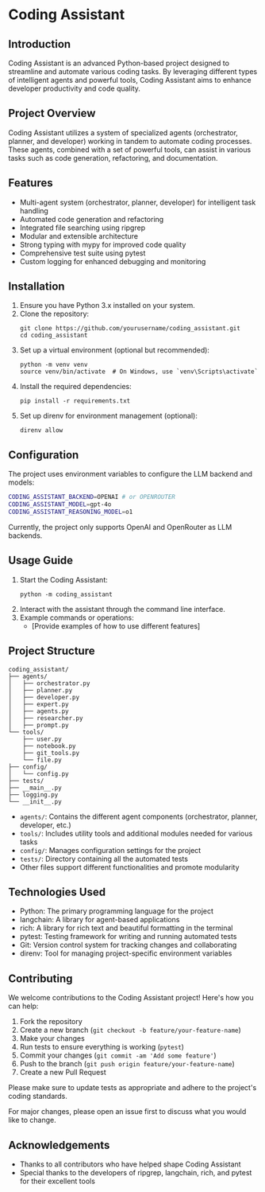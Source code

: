 # Coding Assistant

## Introduction

Coding Assistant is an advanced Python-based project designed to streamline and automate various coding tasks. By leveraging different types of intelligent agents and powerful tools, Coding Assistant aims to enhance developer productivity and code quality.

## Project Overview

Coding Assistant utilizes a system of specialized agents (orchestrator, planner, and developer) working in tandem to automate coding processes. These agents, combined with a set of powerful tools, can assist in various tasks such as code generation, refactoring, and documentation.

## Features

- Multi-agent system (orchestrator, planner, developer) for intelligent task handling
- Automated code generation and refactoring
- Integrated file searching using ripgrep
- Modular and extensible architecture
- Strong typing with mypy for improved code quality
- Comprehensive test suite using pytest
- Custom logging for enhanced debugging and monitoring

## Installation

1. Ensure you have Python 3.x installed on your system.
2. Clone the repository:
   ```
   git clone https://github.com/yourusername/coding_assistant.git
   cd coding_assistant
   ```
3. Set up a virtual environment (optional but recommended):
   ```
   python -m venv venv
   source venv/bin/activate  # On Windows, use `venv\Scripts\activate`
   ```
4. Install the required dependencies:
   ```
   pip install -r requirements.txt
   ```
5. Set up direnv for environment management (optional):
   ```
   direnv allow
   ```

## Configuration

The project uses environment variables to configure the LLM backend and models:

```bash
CODING_ASSISTANT_BACKEND=OPENAI # or OPENROUTER
CODING_ASSISTANT_MODEL=gpt-4o
CODING_ASSISTANT_REASONING_MODEL=o1
```

Currently, the project only supports OpenAI and OpenRouter as LLM backends.

## Usage Guide

1. Start the Coding Assistant:
   ```
   python -m coding_assistant
   ```
2. Interact with the assistant through the command line interface.
3. Example commands or operations:
   - [Provide examples of how to use different features]

## Project Structure

```
coding_assistant/
├── agents/
│   ├── orchestrator.py
│   ├── planner.py
│   ├── developer.py
│   ├── expert.py
│   ├── agents.py
│   ├── researcher.py
│   ├── prompt.py
└── tools/
    ├── user.py
    ├── notebook.py
    ├── git_tools.py
    └── file.py
├── config/
│   └── config.py
├── tests/
├── __main__.py
├── logging.py
└── __init__.py
```

- `agents/`: Contains the different agent components (orchestrator, planner, developer, etc.)
- `tools/`: Includes utility tools and additional modules needed for various tasks
- `config/`: Manages configuration settings for the project
- `tests/`: Directory containing all the automated tests
- Other files support different functionalities and promote modularity

## Technologies Used

- Python: The primary programming language for the project
- langchain: A library for agent-based applications
- rich: A library for rich text and beautiful formatting in the terminal
- pytest: Testing framework for writing and running automated tests
- Git: Version control system for tracking changes and collaborating
- direnv: Tool for managing project-specific environment variables

## Contributing

We welcome contributions to the Coding Assistant project! Here's how you can help:

1. Fork the repository
2. Create a new branch (`git checkout -b feature/your-feature-name`)
3. Make your changes
4. Run tests to ensure everything is working (`pytest`)
5. Commit your changes (`git commit -am 'Add some feature'`)
6. Push to the branch (`git push origin feature/your-feature-name`)
7. Create a new Pull Request

Please make sure to update tests as appropriate and adhere to the project's coding standards.

For major changes, please open an issue first to discuss what you would like to change.

## Acknowledgements

- Thanks to all contributors who have helped shape Coding Assistant
- Special thanks to the developers of ripgrep, langchain, rich, and pytest for their excellent tools
